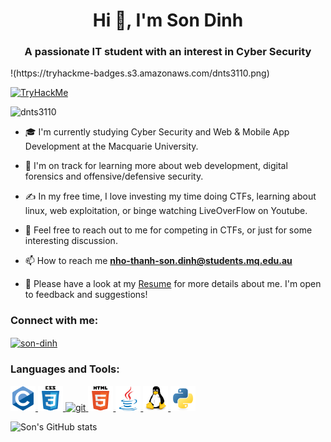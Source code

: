 <h1 align="center">Hi 👋, I'm Son Dinh</h1>
<h3 align="center">A passionate IT student with an interest in Cyber Security</h3>
!(https://tryhackme-badges.s3.amazonaws.com/dnts3110.png)




[<img src="https://tryhackme-badges.s3.amazonaws.com/dnts3110.png" alt="TryHackMe">](https://tryhackme.com/p/dnts3110)

<p align="left"> <img src="https://komarev.com/ghpvc/?username=dnts3110&label=Profile%20views&color=48b40e&style=flat-square" alt="dnts3110" /> </p>

- 🎓 I'm currently studying Cyber Security and Web & Mobile App Development at the Macquarie University.

- 🌱 I'm on track for learning more about web development, digital forensics and offensive/defensive security.

- ✍️  In my free time, I love investing my time doing CTFs, learning about linux, web exploitation, or binge watching LiveOverFlow on Youtube.

- 💬  Feel free to reach out to me for competing in CTFs, or just for some interesting discussion.

- 📫 How to reach me **nho-thanh-son.dinh@students.mq.edu.au**

- 📄 Please have a look at my [Resume](https://drive.google.com/file/d/19CP9tKyrJJZrl9c-P_1fSxY2Lbm-n2SF/view?usp=sharing) for more details about me. I'm open to feedback and suggestions!

<h3 align="left">Connect with me:</h3>
<p align="left">
<a href="https://linkedin.com/in/son-dinh" target="blank"><img align="center" src="https://raw.githubusercontent.com/rahuldkjain/github-profile-readme-generator/master/src/images/icons/Social/linked-in-alt.svg" alt="son-dinh" height="30" width="40" /></a>
</p>

<h3 align="left">Languages and Tools:</h3>
<p align="left"> <a href="https://www.cprogramming.com/" target="_blank" rel="noreferrer"> <img src="https://raw.githubusercontent.com/devicons/devicon/master/icons/c/c-original.svg" alt="c" width="40" height="40"/> </a> <a href="https://www.w3schools.com/css/" target="_blank" rel="noreferrer"> <img src="https://raw.githubusercontent.com/devicons/devicon/master/icons/css3/css3-original-wordmark.svg" alt="css3" width="40" height="40"/> </a> <a href="https://git-scm.com/" target="_blank" rel="noreferrer"> <img src="https://www.vectorlogo.zone/logos/git-scm/git-scm-icon.svg" alt="git" width="40" height="40"/> </a> <a href="https://www.w3.org/html/" target="_blank" rel="noreferrer"> <img src="https://raw.githubusercontent.com/devicons/devicon/master/icons/html5/html5-original-wordmark.svg" alt="html5" width="40" height="40"/> </a> <a href="https://www.java.com" target="_blank" rel="noreferrer"> <img src="https://raw.githubusercontent.com/devicons/devicon/master/icons/java/java-original.svg" alt="java" width="40" height="40"/> </a> <a href="https://www.linux.org/" target="_blank" rel="noreferrer"> <img src="https://raw.githubusercontent.com/devicons/devicon/master/icons/linux/linux-original.svg" alt="linux" width="40" height="40"/> </a> <a href="https://www.python.org" target="_blank" rel="noreferrer"> <img src="https://raw.githubusercontent.com/devicons/devicon/master/icons/python/python-original.svg" alt="python" width="40" height="40"/> </a> </p>

![Son's GitHub stats](https://github-readme-stats.vercel.app/api?username=dnts3110&theme=dark&show_icons=true)
